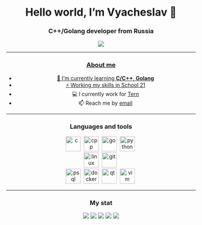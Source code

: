 <div id="header" align="center">
          <h1>Hello world, I’m Vyacheslav 👋</h1>
          <h3> C++/Golang developer from Russia</h1>
<div />

<div id="socials" align="center">
<a href="https://leetcode.com/quanergy/">
<img src="https://img.shields.io/badge/leetcode-blue?style=for-the-badge&logo=leetcode&logoColor=white alt="LeetCode" />        
<div />

---

### About me
- 🌱 I’m currently learning **C/C++, Golang**
- ⚡ Working my skills in [School 21](https://21-school.ru/)
- 💻 I currently work for [Tern]()
- 📫 Reach me by [email](mailto:quanergy@yandex.ru)

---

### Languages and tools
<img src="https://cdn.jsdelivr.net/gh/devicons/devicon/icons/c/c-original.svg" title = "c" width = "40" height = "40"/>&nbsp;
<img src="https://cdn.jsdelivr.net/gh/devicons/devicon/icons/cplusplus/cplusplus-original.svg" title = "cpp" width = "40" height = "40"/>&nbsp;
<img src="https://cdn.jsdelivr.net/gh/devicons/devicon/icons/go/go-original.svg" title="go" width = "40" height = "40"/>&nbsp;
<img src="https://cdn.jsdelivr.net/gh/devicons/devicon/icons/python/python-original.svg" title = "python" width = "40" height = "40"/>&nbsp;      
<img src="https://cdn.jsdelivr.net/gh/devicons/devicon/icons/linux/linux-original.svg" title = "linux" width = "40" height = "40"/>&nbsp;
<img src="https://cdn.jsdelivr.net/gh/devicons/devicon/icons/git/git-original.svg" title = "git" width = "40" height = "40"/>&nbsp;      
<img src="https://cdn.jsdelivr.net/gh/devicons/devicon/icons/postgresql/postgresql-original.svg" title = "psql" width = "40" height = "40"/>&nbsp;
<img src="https://cdn.jsdelivr.net/gh/devicons/devicon/icons/docker/docker-plain.svg" title = "docker" width = "40" height = "40"/>&nbsp;
<img src="https://cdn.jsdelivr.net/gh/devicons/devicon/icons/qt/qt-original.svg" title = "qt" width = "40" height = "40"/>&nbsp;
<img src="https://cdn.jsdelivr.net/gh/devicons/devicon/icons/vim/vim-plain.svg" title = "vim" width = "40" height = "40"/>&nbsp;


---
          
### My stat
<div id="stat" align="center">
          <img src="http://github-profile-summary-cards.vercel.app/api/cards/profile-details?username=quanergyO&theme=github_dark" />
          <img src="http://github-profile-summary-cards.vercel.app/api/cards/repos-per-language?username=quanergyO&theme=github_dark" />
          <img src="http://github-profile-summary-cards.vercel.app/api/cards/most-commit-language?username=quanergyO&theme=github_dark" />
          <img src="http://github-profile-summary-cards.vercel.app/api/cards/stats?username=quanergyO&theme=github_dark" />
          <img src="http://github-profile-summary-cards.vercel.app/api/cards/productive-time?username=quanergyO&theme=github_dark&utcOffset=3" />
<div />
